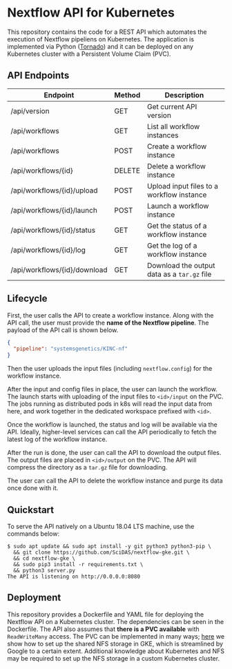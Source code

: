 # Nextflow API for Kubernetes

This repository contains the code for a REST API which automates the execution of Nextflow pipeliens on Kubernetes. The application is implemented via Python ([Tornado](https://www.tornadoweb.org/en/stable/)) and it can be deployed on any Kubernetes cluster with a Persistent Volume Claim (PVC).

## API Endpoints

| Endpoint                     | Method | Description                                 |
|------------------------------|--------|---------------------------------------------|
| /api/version                 | GET    | Get current API version                     |
| /api/workflows               | GET    | List all workflow instances                 |
| /api/workflows               | POST   | Create a workflow instance                  |
| /api/workflows/{id}          | DELETE | Delete a workflow instance                  |
| /api/workflows/{id}/upload   | POST   | Upload input files to a workflow instance   |
| /api/workflows/{id}/launch   | POST   | Launch a workflow instance                  |
| /api/workflows/{id}/status   | GET    | Get the status of a workflow instance       |
| /api/workflows/{id}/log      | GET    | Get the log of a workflow instance          |
| /api/workflows/{id}/download | GET    | Download the output data as a `tar.gz` file |

## Lifecycle

First, the user calls the API to create a workflow instance. Along with the API call, the user must provide the __name of the Nextflow pipeline__. The payload of the API call is shown below.

```json
{
  "pipeline": "systemsgenetics/KINC-nf"
}
```

Then the user uploads the input files (including `nextflow.config`) for the workflow instance.

After the input and config files in place, the user can launch the workflow. The launch starts with uploading of the input files to `<id>/input` on the PVC. The jobs running as distributed pods in k8s will read the input data from here, and work together in the dedicated workspace prefixed with `<id>`.

Once the workflow is launched, the status and log will be available via the API. Ideally, higher-level services can call the API periodically to fetch the latest log of the workflow instance.

After the run is done, the user can call the API to download the output files. The output files are placed in `<id>/output` on the PVC. The API will compress the directory as a `tar.gz` file for downloading.

The user can call the API to delete the workflow instance and purge its data once done with it.

## Quickstart

To serve the API natively on a Ubuntu 18.04 LTS machine, use the commands below:

```console
$ sudo apt update && sudo apt install -y git python3 python3-pip \
  && git clone https://github.com/SciDAS/nextflow-gke.git \
  && cd nextflow-gke \
  && sudo pip3 install -r requirements.txt \
  && python3 server.py
The API is listening on http://0.0.0.0:8080
```

## Deployment

This repository provides a Dockerfile and YAML file for deploying the Nextflow API on a Kubernetes cluster. The dependencies can be seen in the Dockerfile. The API also assumes that __there is a PVC available__ with `ReadWriteMany` access. The PVC can be implemented in many ways; [here](deploy/README.md) we show how to set up the shared NFS storage in GKE, which is streamlined by Google to a certain extent. Additional knowledge about Kubernetes and NFS may be required to set up the NFS storage in a custom Kubernetes cluster.
